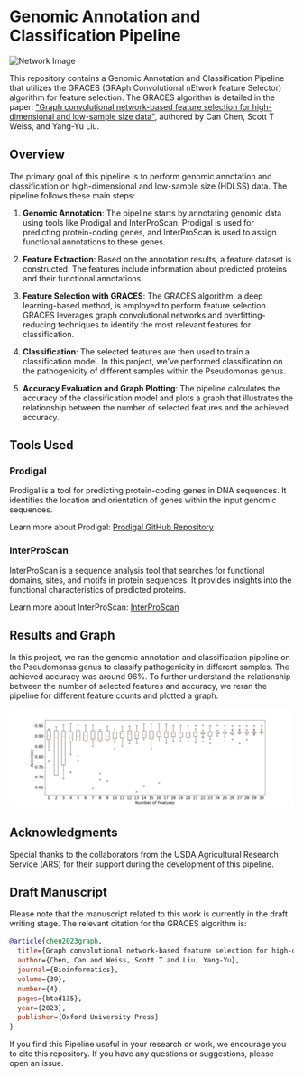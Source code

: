 # Genomic Annotation and Classification Pipeline

![Network Image](https://oup.silverchair-cdn.com/oup/backfile/Content_public/Journal/bioinformatics/39/4/10.1093_bioinformatics_btad135/1/btad135f1.jpeg?Expires=1695346411&Signature=T7QYCBbUHK0l0vOiQwjo5WPP0Ja9RU0~NSgFnD9tYIXyUfabAXC43cXtY1nYNKf4pinMRI-ZEUB9DebKpqmFb~Zig4TqJUxqScQlgmujvXMb5DSpkxFg00uYTZQFrBW-3DkTSU7t3nnPZE2c0cLmeZ8VijzJFM3Nh-f9dzzRCR7dK0ixxudeIRvB4z37-xpouCsDogbMyKhOpGbEIAs7omDM~KX0rrp5PnZ3UVbL36XWXNYkTosu2cAgL3SJnqxKSaOLXzmPB2yTWEh~tQyhitZP2~mntTdjN1cgUTg8rFuzfIBIpMN52RTexCGYWo92TaAncjDY95he~8rQduAw8g__&Key-Pair-Id=APKAIE5G5CRDK6RD3PGA)

This repository contains a Genomic Annotation and Classification Pipeline that utilizes the GRACES (GRAph Convolutional nEtwork feature Selector) algorithm for feature selection. The GRACES algorithm is detailed in the paper: ["Graph convolutional network-based feature selection for high-dimensional and low-sample size data"](https://academic.oup.com/bioinformatics/article/39/4/btad135/7135826), authored by Can Chen, Scott T Weiss, and Yang-Yu Liu.

## Overview

The primary goal of this pipeline is to perform genomic annotation and classification on high-dimensional and low-sample size (HDLSS) data. The pipeline follows these main steps:

1. **Genomic Annotation**: The pipeline starts by annotating genomic data using tools like Prodigal and InterProScan. Prodigal is used for predicting protein-coding genes, and InterProScan is used to assign functional annotations to these genes.

2. **Feature Extraction**: Based on the annotation results, a feature dataset is constructed. The features include information about predicted proteins and their functional annotations.

3. **Feature Selection with GRACES**: The GRACES algorithm, a deep learning-based method, is employed to perform feature selection. GRACES leverages graph convolutional networks and overfitting-reducing techniques to identify the most relevant features for classification.

4. **Classification**: The selected features are then used to train a classification model. In this project, we've performed classification on the pathogenicity of different samples within the Pseudomonas genus.

5. **Accuracy Evaluation and Graph Plotting**: The pipeline calculates the accuracy of the classification model and plots a graph that illustrates the relationship between the number of selected features and the achieved accuracy.

## Tools Used

### Prodigal

Prodigal is a tool for predicting protein-coding genes in DNA sequences. It identifies the location and orientation of genes within the input genomic sequences.

Learn more about Prodigal: [Prodigal GitHub Repository](https://github.com/hyattpd/Prodigal)

### InterProScan

InterProScan is a sequence analysis tool that searches for functional domains, sites, and motifs in protein sequences. It provides insights into the functional characteristics of predicted proteins.

Learn more about InterProScan: [InterProScan](https://www.ebi.ac.uk/interpro/search/sequence/)

## Results and Graph

In this project, we ran the genomic annotation and classification pipeline on the Pseudomonas genus to classify pathogenicity in different samples. The achieved accuracy was around 96%. To further understand the relationship between the number of selected features and accuracy, we reran the pipeline for different feature counts and plotted a graph.

![Accuracy Graph](https://github.com/daudaml/Genomic-annotation-classification/blob/main/images/1.jpg?raw=true)

## Acknowledgments

Special thanks to the collaborators from the USDA Agricultural Research Service (ARS) for their support during the development of this pipeline.

## Draft Manuscript

Please note that the manuscript related to this work is currently in the draft writing stage. The relevant citation for the GRACES algorithm is:
```bibtex
@article{chen2023graph,
  title={Graph convolutional network-based feature selection for high-dimensional and low-sample size data},
  author={Chen, Can and Weiss, Scott T and Liu, Yang-Yu},
  journal={Bioinformatics},
  volume={39},
  number={4},
  pages={btad135},
  year={2023},
  publisher={Oxford University Press}
}
```

If you find this Pipeline useful in your research or work, we encourage you to cite this repository.
If you have any questions or suggestions, please open an issue.